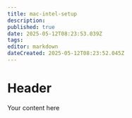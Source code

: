 ```yaml
---
title: mac-intel-setup
description: 
published: true
date: 2025-05-12T08:23:53.039Z
tags: 
editor: markdown
dateCreated: 2025-05-12T08:23:52.045Z
---
```


# Header
Your content here